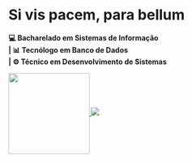 # Si vis pacem, para bellum
<b>💻 Bacharelado em Sistemas de Informação <br>| <b> 📊 Tecnólogo em Banco de Dados <br> |<b> ⚙️ Técnico em Desenvolvimento de Sistemas <br>
<div>
    <a href="https://github.com/vikttorcostta">
        <img height=160 align="center" src="https://github-readme-stats.vercel.app/api/top-langs?username=vikttorcostta&theme=tokyonight&layout=compact&top-langs&card_width=320" />
        <img src="https://img.itch.zone/aW1nLzcxMjUwMDYuZ2lm/original/wuLmgb.gif">
    </a>
</div>
